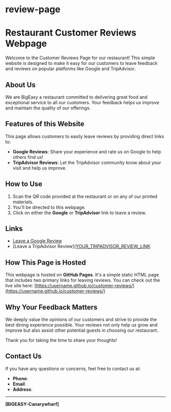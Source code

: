 # review-page
# Restaurant Customer Reviews Webpage

Welcome to the Customer Reviews Page for our restaurant! This simple website is designed to make it easy for our customers to leave feedback and reviews on popular platforms like Google and TripAdvisor.

## About Us

We are BigEasy a restaurant committed to delivering great food and exceptional service to all our customers. Your feedback helps us improve and maintain the quality of our offerings.

## Features of this Website

This page allows customers to easily leave reviews by providing direct links to:

- **Google Reviews**: Share your experience and rate us on Google to help others find us!
- **TripAdvisor Reviews**: Let the TripAdvisor community know about your visit and help us improve.

## How to Use

1. Scan the QR code provided at the restaurant or on any of our printed materials.
2. You'll be directed to this webpage.
3. Click on either the **Google** or **TripAdvisor** link to leave a review.

## Links

- [Leave a Google Review]([YOUR_GOOGLE_REVIEW_LINK](https://www.google.co.uk/maps/place/Big+Easy+Canary+Wharf+Restaurants/@51.5062971,-0.0220088,17z/data=!4m8!3m7!1s0x487602b71630968f:0x9ad949e10f1cb467!8m2!3d51.5062938!4d-0.0194339!9m1!1b1!16s%2Fg%2F11bwn4g604?entry=ttu&g_ep=EgoyMDI0MTAwOS4wIKXMDSoASAFQAw%3D%3D))
- [Leave a TripAdvisor Review]([YOUR_TRIPADVISOR_REVIEW_LINK](https://www.tripadvisor.co.uk/UserReviewEdit-g186338-d8800509-Big_Easy_Canary_Wharf-London_England.html)

## How This Page is Hosted

This webpage is hosted on **GitHub Pages**. It's a simple static HTML page that includes two primary links for leaving reviews. You can check out the live site here: [https://username.github.io/customer-reviews/](https://username.github.io/customer-reviews/)

## Why Your Feedback Matters

We deeply value the opinions of our customers and strive to provide the best dining experience possible. Your reviews not only help us grow and improve but also assist other potential guests in choosing our restaurant.

Thank you for taking the time to share your thoughts!

## Contact Us

If you have any questions or concerns, feel free to contact us at:

- **Phone**: 
- **Email**: 
- **Address**: 

---

**[BIGEASY-Canarywharf]** 
